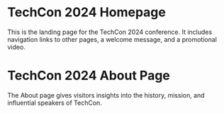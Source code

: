 # TechCon 2024 Homepage

This is the landing page for the TechCon 2024 conference. It includes navigation links to other pages, a welcome message, and a promotional video.

# TechCon 2024 About Page

The About page gives visitors insights into the history, mission, and influential speakers of TechCon.
